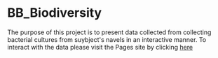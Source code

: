 # BB_Biodiversity
The purpose of this project is to present data collected from collecting bacterial cultures from suybject's navels in an interactive manner. To interact with the data please visit the Pages site by clicking [here](https://matthewshudson.github.io/BB_Biodiversity/)
